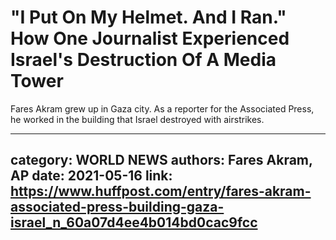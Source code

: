 # "I Put On My Helmet. And I Ran." How One Journalist Experienced Israel's Destruction Of A Media Tower

Fares Akram grew up in Gaza city. As a reporter for the Associated Press, he worked in the building that Israel destroyed with airstrikes.

---
category: WORLD NEWS
authors: Fares Akram, AP
date: 2021-05-16
link: https://www.huffpost.com/entry/fares-akram-associated-press-building-gaza-israel_n_60a07d4ee4b014bd0cac9fcc
---
